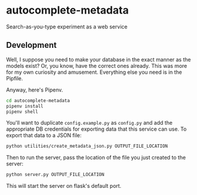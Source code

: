 # autocomplete-metadata
Search-as-you-type experiment as a web service

## Development
Well, I suppose you need to make your database in the exact manner as the models exist?  Or, you know, have the correct ones already.  This was more for my own curiosity and amusement.  Everything else you need is in the Pipfile.

Anyway, here's Pipenv.

```sh
cd autocomplete-metadata
pipenv install
pipenv shell
```

You'll want to duplicate `config.example.py` as `config.py` and add the appropriate DB credentials for exporting data that this service can use.  To export that data to a JSON file:

```sh
python utilities/create_metadata_json.py OUTPUT_FILE_LOCATION
```

Then to run the server, pass the location of the file you just created to the server:

```sh
python server.py OUTPUT_FILE_LOCATION
```

This will start the server on flask's default port.
